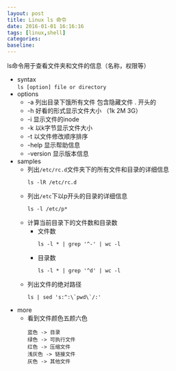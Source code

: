 ```yaml
---
layout: post
title: Linux ls 命令
date: 2016-01-01 16:16:16
tags: [linux,shell]
categories:
baseline:
---
```


ls命令用于查看文件夹和文件的信息（名称，权限等）

- syntax<br>
  `ls [option] file or directory`
- options
  - -a 列出目录下饿所有文件 包含隐藏文件 . 开头的
  - -h 好看的形式显示文件大小 （1k 2M 3G）
  - -i 显示文件的inode
  - -k 以k字节显示文件大小
  - -t 以文件修改顺序排序
  - -help 显示帮助信息
  - -version 显示版本信息
- samples
  - 列出`/etc/rc.d`文件夹下的所有文件和目录的详细信息<br>
    ```
    ls -lR /etc/rc.d
    ```
  - 列出`/etc`下以p开头的目录的详细信息<br>
    ```
    ls -l /etc/p*
    ```
  - 计算当前目录下的文件数和目录数
    - 文件数<br>
      ```
      ls -l * | grep '^-' | wc -l
      ```
    - 目录数<br>
      ```
      ls -l * | grep '^d' | wc -l
      ```
  - 列出文件的绝对路径
    ```
    ls | sed 's:^:\`pwd\`/:'
    ```
- more
  - 看到文件颜色五颜六色<br>
    ```
    蓝色 -> 目录
    绿色 -> 可执行文件
    红色 -> 压缩文件
    浅灰色 -> 链接文件
    灰色 -> 其他文件
    ```
